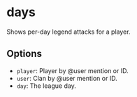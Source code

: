 # days

Shows per-day legend attacks for a player.

## Options

* `player`: Player by @user mention or ID.
* `user`: Clan by @user mention or ID.
* `day`: The league day.

